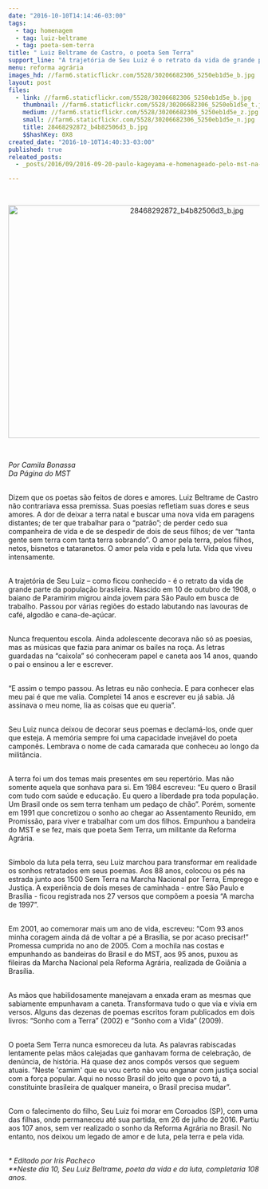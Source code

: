 ```yaml
---
date: "2016-10-10T14:14:46-03:00"
tags:
  - tag: homenagem
  - tag: luiz-beltrame
  - tag: poeta-sem-terra
title: " Luiz Beltrame de Castro, o poeta Sem Terra"
support_line: "A trajetória de Seu Luiz é o retrato da vida de grande parte da população brasileira. Neste dia 10, se estivesse vivo, o poeta Sem Terra, completaria 108 anos. "
menu: reforma agrária
images_hd: //farm6.staticflickr.com/5528/30206682306_5250eb1d5e_b.jpg
layout: post
files:
  - link: //farm6.staticflickr.com/5528/30206682306_5250eb1d5e_b.jpg
    thumbnail: //farm6.staticflickr.com/5528/30206682306_5250eb1d5e_t.jpg
    medium: //farm6.staticflickr.com/5528/30206682306_5250eb1d5e_z.jpg
    small: //farm6.staticflickr.com/5528/30206682306_5250eb1d5e_n.jpg
    title: 28468292872_b4b82506d3_b.jpg
    $$hashKey: 0X8
created_date: "2016-10-10T14:40:33-03:00"
published: true
releated_posts:
  - _posts/2016/09/2016-09-20-paulo-kageyama-e-homenageado-pelo-mst-na-escola-florestan-fernandes.md

---
```

<p>&nbsp;</p>

<p style="text-align:center"><img alt="28468292872_b4b82506d3_b.jpg" height="466" src="//farm6.staticflickr.com/5528/30206682306_5250eb1d5e_b.jpg" width="700" /></p>

<p>&nbsp;</p>

<p><em>Por Camila Bonassa<br />
Da P&aacute;gina do MST</em></p>

<p><br />
Dizem que os poetas s&atilde;o feitos de dores e amores. Luiz Beltrame de Castro n&atilde;o contrariava essa premissa. Suas poesias refletiam suas dores e seus amores. A dor de deixar a terra natal e buscar uma nova vida em paragens distantes; de ter que trabalhar para o &ldquo;patr&atilde;o&rdquo;; de perder cedo sua companheira de vida e de se despedir de dois de seus filhos; de ver &ldquo;tanta gente sem terra com tanta terra sobrando&rdquo;. O amor pela terra, pelos filhos, netos, bisnetos e tataranetos. O amor pela vida e pela luta. Vida que viveu intensamente.&nbsp;</p>

<p><br />
A trajet&oacute;ria de Seu Luiz &ndash; como ficou conhecido - &eacute; o retrato da vida de grande parte da popula&ccedil;&atilde;o brasileira. Nascido em 10 de outubro de 1908, o baiano de Paramirim migrou ainda jovem para S&atilde;o Paulo em busca de trabalho. Passou por v&aacute;rias regi&otilde;es do estado labutando nas lavouras de caf&eacute;, algod&atilde;o e cana-de-a&ccedil;&uacute;car.</p>

<p><br />
Nunca frequentou escola. Ainda adolescente decorava n&atilde;o s&oacute; as poesias, mas as m&uacute;sicas que fazia para animar os bailes na ro&ccedil;a. As letras guardadas na &ldquo;caixola&rdquo; s&oacute; conheceram papel e caneta aos 14 anos, quando o pai o ensinou a ler e escrever.&nbsp;</p>

<p><br />
&ldquo;E assim o tempo passou. As letras eu n&atilde;o conhecia. E para conhecer elas meu pai &eacute; que me valia. Completei 14 anos e escrever eu j&aacute; sabia. J&aacute; assinava o meu nome, lia as coisas que eu queria&rdquo;.</p>

<p><br />
Seu Luiz nunca deixou de decorar seus poemas e declam&aacute;-los, onde quer que esteja. A mem&oacute;ria sempre foi uma capacidade invej&aacute;vel do poeta campon&ecirc;s. Lembrava o nome de cada camarada que conheceu ao longo da milit&acirc;ncia.</p>

<p><br />
A terra foi um dos temas mais presentes em seu repert&oacute;rio. Mas n&atilde;o somente aquela que sonhava para si. Em 1984 escreveu: &ldquo;Eu quero o Brasil com tudo com sa&uacute;de e educa&ccedil;&atilde;o. Eu quero a liberdade pra toda popula&ccedil;&atilde;o. Um Brasil onde os sem terra tenham um peda&ccedil;o de ch&atilde;o&rdquo;. Por&eacute;m, somente em 1991 que concretizou o sonho ao chegar ao Assentamento Reunido, em Promiss&atilde;o, para viver e trabalhar com um dos filhos. Empunhou a bandeira do MST e se fez, mais que poeta Sem Terra, um militante da Reforma Agr&aacute;ria.</p>

<p><br />
S&iacute;mbolo da luta pela terra, seu Luiz marchou para transformar em realidade os sonhos retratados em seus poemas. Aos 88 anos, colocou os p&eacute;s na estrada junto aos 1500 Sem Terra na Marcha Nacional por Terra, Emprego e Justi&ccedil;a. A experi&ecirc;ncia de dois meses de caminhada - entre S&atilde;o Paulo e Bras&iacute;lia - ficou registrada nos 27 versos que comp&otilde;em a poesia &ldquo;A marcha de 1997&rdquo;.</p>

<p><br />
Em 2001, ao comemorar mais um ano de vida, escreveu: &ldquo;Com 93 anos minha coragem ainda d&aacute; de voltar a p&eacute; a Bras&iacute;lia, se por acaso precisar!&rdquo; Promessa cumprida no ano de 2005. Com a mochila nas costas e empunhando as bandeiras do Brasil e do MST, aos 95 anos, puxou as fileiras da Marcha Nacional pela Reforma Agr&aacute;ria, realizada de Goi&acirc;nia a Bras&iacute;lia.</p>

<p><br />
As m&atilde;os que habilidosamente manejavam a enxada eram as mesmas que sabiamente empunhavam a caneta. Transformava tudo o que via e vivia em versos. Alguns das dezenas de poemas escritos foram publicados em dois livros: &ldquo;Sonho com a Terra&rdquo; (2002) e &ldquo;Sonho com a Vida&rdquo; (2009).&nbsp;</p>

<p><br />
O poeta Sem Terra nunca esmoreceu da luta. As palavras rabiscadas lentamente pelas m&atilde;os calejadas que ganhavam forma de celebra&ccedil;&atilde;o, de den&uacute;ncia, de hist&oacute;ria. H&aacute; quase dez anos comp&ocirc;s versos que seguem atuais. &ldquo;Neste &#39;camim&#39; que eu vou certo n&atilde;o vou enganar com justi&ccedil;a social com a for&ccedil;a popular. Aqui no nosso Brasil do jeito que o povo t&aacute;, a constituinte brasileira de qualquer maneira, o Brasil precisa mudar&rdquo;.</p>

<p><br />
Com o falecimento do filho, Seu Luiz foi morar em Coroados (SP), com uma das filhas, onde permaneceu at&eacute; sua partida, em 26 de julho de 2016. Partiu aos 107 anos, sem ver realizado o sonho da Reforma Agr&aacute;ria no Brasil. No entanto, nos deixou um legado de amor e de luta, pela terra e pela vida.</p>

<p><br />
<em>* Editado por Iris Pacheco&nbsp;<br />
**Neste dia 10, Seu Luiz Beltrame, poeta da vida e da luta, completaria 108 anos.&nbsp;</em></p>
